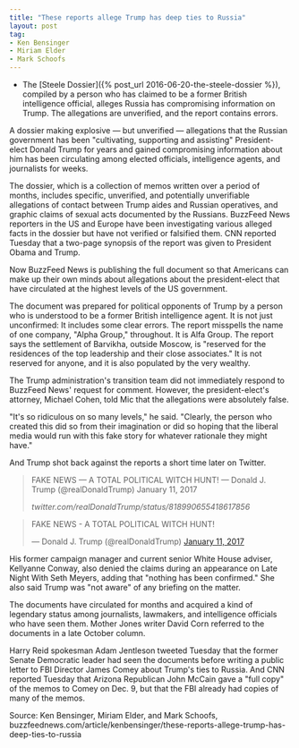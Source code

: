 ```yaml
---
title: "These reports allege Trump has deep ties to Russia"
layout: post
tag:
- Ken Bensinger
- Miriam Elder
- Mark Schoofs
---
```


- The [Steele Dossier]({% post_url 2016-06-20-the-steele-dossier %}), compiled by a person who has claimed to be a former British intelligence official, alleges Russia has compromising information on Trump. The allegations are unverified, and the report contains errors.

A dossier making explosive — but unverified — allegations that the Russian government has been "cultivating, supporting and assisting" President-elect Donald Trump for years and gained compromising information about him has been circulating among elected officials, intelligence agents, and journalists for weeks.

The dossier, which is a collection of memos written over a period of months, includes specific, unverified, and potentially unverifiable allegations of contact between Trump aides and Russian operatives, and graphic claims of sexual acts documented by the Russians. BuzzFeed News reporters in the US and Europe have been investigating various alleged facts in the dossier but have not verified or falsified them. CNN reported Tuesday that a two-page synopsis of the report was given to President Obama and Trump.

Now BuzzFeed News is publishing the full document so that Americans can make up their own minds about allegations about the president-elect that have circulated at the highest levels of the US government.

The document was prepared for political opponents of Trump by a person who is understood to be a former British intelligence agent. It is not just unconfirmed: It includes some clear errors. The report misspells the name of one company, "Alpha Group," throughout. It is Alfa Group. The report says the settlement of Barvikha, outside Moscow, is "reserved for the residences of the top leadership and their close associates." It is not reserved for anyone, and it is also populated by the very wealthy.

The Trump administration's transition team did not immediately respond to BuzzFeed News' request for comment. However, the president-elect's attorney, Michael Cohen, told Mic that the allegations were absolutely false.

"It's so ridiculous on so many levels," he said. "Clearly, the person who created this did so from their imagination or did so hoping that the liberal media would run with this fake story for whatever rationale they might have."

And Trump shot back against the reports a short time later on Twitter.

> FAKE NEWS — A TOTAL POLITICAL WITCH HUNT! — Donald J. Trump (@realDonaldTrump) January 11, 2017
>
> <cite>twitter.com/realDonaldTrump/status/818990655418617856</cite>

<blockquote class="twitter-tweet"><p lang="en" dir="ltr">FAKE NEWS - A TOTAL POLITICAL WITCH HUNT!</p>&mdash; Donald J. Trump (@realDonaldTrump) <a href="https://twitter.com/realDonaldTrump/status/818990655418617856?ref_src=twsrc%5Etfw">January 11, 2017</a></blockquote> <script async src="https://platform.twitter.com/widgets.js" charset="utf-8"></script>

His former campaign manager and current senior White House adviser, Kellyanne Conway, also denied the claims during an appearance on Late Night With Seth Meyers, adding that "nothing has been confirmed." She also said Trump was "not aware" of any briefing on the matter.

The documents have circulated for months and acquired a kind of legendary status among journalists, lawmakers, and intelligence officials who have seen them. Mother Jones writer David Corn referred to the documents in a late October column.

Harry Reid spokesman Adam Jentleson tweeted Tuesday that the former Senate Democratic leader had seen the documents before writing a public letter to FBI Director James Comey about Trump's ties to Russia. And CNN reported Tuesday that Arizona Republican John McCain gave a "full copy" of the memos to Comey on Dec. 9, but that the FBI already had copies of many of the memos.

Source: Ken Bensinger, Miriam Elder, and Mark Schoofs, buzzfeednews.com/article/kenbensinger/these-reports-allege-trump-has-deep-ties-to-russia
